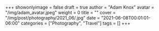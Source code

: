 +++
showonlyimage = false
draft = true
author = "Adam Knox"
avatar = "/img/adam_avatar.jpeg"
weight = 0
title = ""
cover = "/img/post/photography/2021_06/.jpg"
date = "2021-06-08T00:01:01-06:00"
categories = ["Photography", "Travel"]
tags = []
+++
<!--more-->
